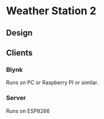 # Weather Station 2

## Design

## Clients
### Blynk
Runs on PC or Raspberry PI or similar.

### Server
Runs on ESP8266
